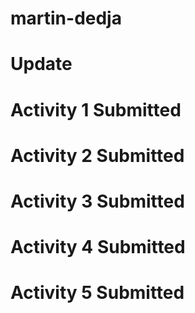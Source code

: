 # martin-dedja

# Update

# Activity 1 Submitted

# Activity 2 Submitted

# Activity 3 Submitted

# Activity 4 Submitted


# Activity 5 Submitted
